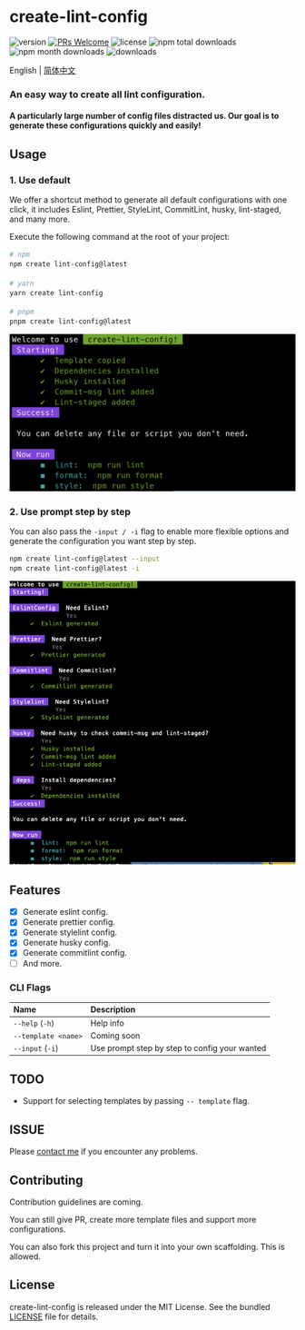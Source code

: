 # create-lint-config

![version](https://img.shields.io/npm/v/create-lint-config)
[![PRs Welcome](https://img.shields.io/badge/PRs-welcome-brightgreen.svg)](https://github.com/liruifengv/create-lint-config/pulls)
![license](https://img.shields.io/npm/l/create-lint-config)
![npm total downloads](https://img.shields.io/npm/dt/create-lint-config.svg)
![npm month downloads](https://img.shields.io/npm/dm/create-lint-config.svg)
![downloads](https://img.shields.io/npm/dw/create-lint-config)

English | [简体中文](./README.zh-CN.md)

### An easy way to create all lint configuration.

#### A particularly large number of config files distracted us. Our goal is to generate these configurations quickly and easily!

## Usage

### 1. Use default

We offer a shortcut method to generate all default configurations with one click, it includes Eslint, Prettier, StyleLint, CommitLint, husky, lint-staged, and many more.

Execute the following command at the root of your project:

```bash
# npm
npm create lint-config@latest

# yarn
yarn create lint-config

# pnpm
pnpm create lint-config@latest
```

![screenshot](screenshot.png)

### 2. Use prompt step by step

You can also pass the `-input / -i` flag to enable more flexible options and generate the configuration you want step by step.

```bash
npm create lint-config@latest --input
npm create lint-config@latest -i
```

![screenshot-i](screenshot-i.png)

## Features

- [x] Generate eslint config.
- [x] Generate prettier config.
- [x] Generate stylelint config.
- [x] Generate husky config.
- [x] Generate commitlint config.
- [ ] And more.

### CLI Flags

| Name                | Description                                   |
| :------------------ | :-------------------------------------------- |
| `--help` (`-h`)     | Help info                                     |
| `--template <name>` | Coming soon                                   |
| `--input` (`-i`)    | Use prompt step by step to config your wanted |

## TODO

- Support for selecting templates by passing `-- template` flag.

## ISSUE

Please [contact me](https://github.com/liruifengv/create-lint-config/issues) if you encounter any problems.

## Contributing

Contribution guidelines are coming.

You can still give PR, create more template files and support more configurations.

You can also fork this project and turn it into your own scaffolding. This is allowed.

## License

create-lint-config is released under the MIT License. See the bundled
[LICENSE](./LICENSE) file for details.
